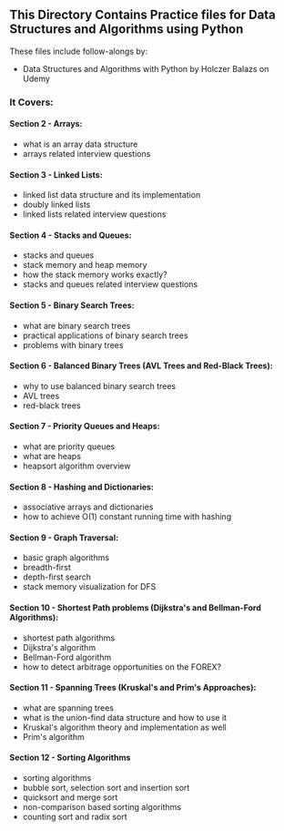 ## This Directory Contains Practice files for Data Structures and Algorithms using Python

These files include follow-alongs by:
-  Data Structures and Algorithms with Python by Holczer Balazs on Udemy

### It Covers: 

#### Section 2 - Arrays:

- what is an array data structure
- arrays related interview questions

#### Section 3 - Linked Lists:

- linked list data structure and its implementation
- doubly linked lists
- linked lists related interview questions

#### Section 4 - Stacks and Queues:

- stacks and queues
- stack memory and heap memory
- how the stack memory works exactly?
- stacks and queues related interview questions

#### Section 5 - Binary Search Trees:

- what are binary search trees
- practical applications of binary search trees
- problems with binary trees

#### Section 6 - Balanced Binary Trees (AVL Trees and Red-Black Trees):

- why to use balanced binary search trees
- AVL trees
- red-black trees

#### Section 7 - Priority Queues and Heaps:

- what are priority queues
- what are heaps
- heapsort algorithm overview

#### Section 8 - Hashing and Dictionaries:

- associative arrays and dictionaries
- how to achieve O(1) constant running time with hashing

#### Section 9 - Graph Traversal:

- basic graph algorithms
- breadth-first
- depth-first search
- stack memory visualization for DFS

#### Section 10 - Shortest Path problems (Dijkstra's and Bellman-Ford Algorithms):

- shortest path algorithms
- Dijkstra's algorithm
- Bellman-Ford algorithm
- how to detect arbitrage opportunities on the FOREX?

#### Section 11 - Spanning Trees (Kruskal's and Prim's Approaches):

- what are spanning trees
- what is the union-find data structure and how to use it
- Kruskal's algorithm theory and implementation as well
- Prim's algorithm

#### Section 12 - Sorting Algorithms

- sorting algorithms
- bubble sort, selection sort and insertion sort
- quicksort and merge sort
- non-comparison based sorting algorithms
- counting sort and radix sort

